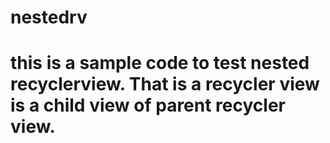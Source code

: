# nestedrv
# this is a sample code to test nested recyclerview. That is a recycler view is a child view of parent recycler view.
